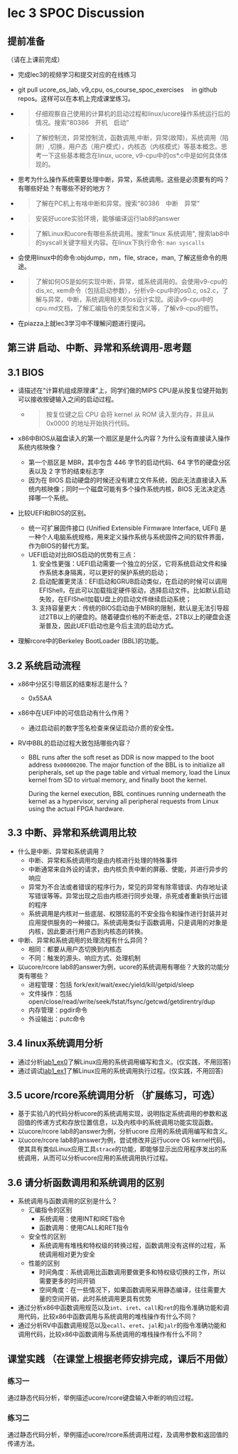 # lec 3 SPOC Discussion

## **提前准备**
（请在上课前完成）


 - 完成lec3的视频学习和提交对应的在线练习

 - git pull ucore_os_lab, v9_cpu, os_course_spoc_exercises  　in github repos。这样可以在本机上完成课堂练习。

 - > 仔细观察自己使用的计算机的启动过程和linux/ucore操作系统运行后的情况。搜索“80386　开机　启动”

 - > 了解控制流，异常控制流，函数调用,中断，异常(故障)，系统调用（陷阱）,切换，用户态（用户模式），内核态（内核模式）等基本概念。思考一下这些基本概念在linux, ucore, v9-cpu中的os*.c中是如何具体体现的。

 - 思考为什么操作系统需要处理中断，异常，系统调用。这些是必须要有的吗？有哪些好处？有哪些不好的地方？

 - > 了解在PC机上有啥中断和异常。搜索“80386　中断　异常”

 - > 安装好ucore实验环境，能够编译运行lab8的answer

 - > 了解Linux和ucore有哪些系统调用。搜索“linux 系统调用", 搜索lab8中的syscall关键字相关内容。在linux下执行命令: ```man syscalls```

 - 会使用linux中的命令:objdump，nm，file, strace，man, 了解这些命令的用途。

 - > 了解如何OS是如何实现中断，异常，或系统调用的。会使用v9-cpu的dis,xc, xem命令（包括启动参数），分析v9-cpu中的os0.c, os2.c，了解与异常，中断，系统调用相关的os设计实现。阅读v9-cpu中的cpu.md文档，了解汇编指令的类型和含义等，了解v9-cpu的细节。

 - 在piazza上就lec3学习中不理解问题进行提问。

## 第三讲 启动、中断、异常和系统调用-思考题

## 3.1 BIOS
- 请描述在“计算机组成原理课”上，同学们做的MIPS CPU是从按复位键开始到可以接收按键输入之间的启动过程。

  - > 按复位键之后 CPU 会将 kernel 从 ROM 读入至内存，并且从 0x0000 的地址开始执行代码。

- x86中BIOS从磁盘读入的第一个扇区是是什么内容？为什么没有直接读入操作系统内核映像？

  -  第一个扇区是 MBR，其中包含 446 字节的启动代码、64 字节的硬盘分区表以及 2 字节的结束标志字
  -  因为在 BIOS 启动硬盘的时候还没有建立文件系统，因此无法直接读入系统内核映像；同时一个磁盘可能有多个操作系统内核，BIOS 无法决定选择哪一个系统。

- 比较UEFI和BIOS的区别。

  -  统一可扩展固件接口 (Unified Extensible Firmware Interface, UEFI) 是一种个人电脑系统规格，用来定义操作系统与系统固件之间的软件界面，作为BIOS的替代方案。
  -  UEFI启动对比BIOS启动的优势有三点：
     1. 安全性更强：UEFI启动需要一个独立的分区，它将系统启动文件和操作系统本身隔离，可以更好的保护系统的启动；
     2. 启动配置更灵活：EFI启动和GRUB启动类似，在启动的时候可以调用EFIShell，在此可以加载指定硬件驱动，选择启动文件。比如默认启动失败，在EFIShell加载U盘上的启动文件继续启动系统；
     3. 支持容量更大：传统的BIOS启动由于MBR的限制，默认是无法引导超过2TB以上的硬盘的。随着硬盘价格的不断走低，2TB以上的硬盘会逐渐普及，因此UEFI启动也是今后主流的启动方式。

- 理解rcore中的Berkeley BootLoader (BBL)的功能。

## 3.2 系统启动流程

- x86中分区引导扇区的结束标志是什么？

  - 0x55AA

- x86中在UEFI中的可信启动有什么作用？

  - 通过启动前的数字签名检查来保证启动介质的安全性。

- RV中BBL的启动过程大致包括哪些内容？

  - BBL runs after the soft reset as DDR is now mapped to the boot address `0x00000200`. The major function of the BBL is to initialize all peripherals, set up the page table and virtual memory, load the Linux kernel from SD to virtual memory, and finally boot the kernel.

    During the kernel execution, BBL continues running underneath the kernel as a hypervisor, serving all peripheral requests from Linux using the actual FPGA hardware.

## 3.3 中断、异常和系统调用比较
- 什么是中断、异常和系统调用？
  - 中断、异常和系统调用均是由内核进行处理的特殊事件
  - 中断通常来自外设的请求，由内核负责中断的屏蔽、使能，并进行异步的响应
  - 异常为不合法或者错误的程序行为，常见的异常有除零错误、内存地址读写错误等等。异常出现之后由内核进行同步处理，杀死或者重新执行出错的程序
  - 系统调用是内核对一些底层、权限较高的不安全指令和操作进行封装并对应用提供服务的一种接口。系统调用类似于函数调用，只是调用的对象是内核，因此要进行用户态到内核态的转换。
- 中断、异常和系统调用的处理流程有什么异同？
  - 相同：都要从用户态切换到内核态
  - 不同：触发的源头、响应方式、处理机制
- 以ucore/rcore lab8的answer为例，ucore的系统调用有哪些？大致的功能分类有哪些？
  - 进程管理：包括 fork/exit/wait/exec/yield/kill/getpid/sleep
  - 文件操作：包括 open/close/read/write/seek/fstat/fsync/getcwd/getdirentry/dup
  - 内存管理：pgdir命令
  - 外设输出：putc命令

## 3.4 linux系统调用分析
- 通过分析[lab1_ex0](https://github.com/chyyuu/ucore_lab/blob/master/related_info/lab1/lab1-ex0.md)了解Linux应用的系统调用编写和含义。(仅实践，不用回答)
- 通过调试[lab1_ex1](https://github.com/chyyuu/ucore_lab/blob/master/related_info/lab1/lab1-ex1.md)了解Linux应用的系统调用执行过程。(仅实践，不用回答)


## 3.5 ucore/rcore系统调用分析 （扩展练习，可选）
-  基于实验八的代码分析ucore的系统调用实现，说明指定系统调用的参数和返回值的传递方式和存放位置信息，以及内核中的系统调用功能实现函数。
- 以ucore/rcore lab8的answer为例，分析ucore 应用的系统调用编写和含义。
- 以ucore/rcore lab8的answer为例，尝试修改并运行ucore OS kernel代码，使其具有类似Linux应用工具`strace`的功能，即能够显示出应用程序发出的系统调用，从而可以分析ucore应用的系统调用执行过程。


## 3.6 请分析函数调用和系统调用的区别
- 系统调用与函数调用的区别是什么？
  - 汇编指令的区别
    - 系统调用：使用INT和IRET指令
    - 函数调用：使用CALL和RET指令
  - 安全性的区别
    - 系统调用有堆栈和特权级的转换过程，函数调用没有这样的过程，系统调用相对更为安全
  - 性能的区别
    - 时间角度：系统调用比函数调用要做更多和特权级切换的工作，所以需要更多的时间开销
    - 空间角度：在一些情况下，如果函数调用采用静态编译，往往需要大量的空间开销，此时系统调用更具有优势
- 通过分析x86中函数调用规范以及`int`、`iret`、`call`和`ret`的指令准确功能和调用代码，比较x86中函数调用与系统调用的堆栈操作有什么不同？
- 通过分析RV中函数调用规范以及`ecall`、`eret`、`jal`和`jalr`的指令准确功能和调用代码，比较x86中函数调用与系统调用的堆栈操作有什么不同？


## 课堂实践 （在课堂上根据老师安排完成，课后不用做）
### 练习一
通过静态代码分析，举例描述ucore/rcore键盘输入中断的响应过程。

### 练习二
通过静态代码分析，举例描述ucore/rcore系统调用过程，及调用参数和返回值的传递方法。
